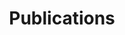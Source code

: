 ---
featured_image: Times_2024.png
title: Publications
#type: gallery
sort_by: Name
weight: 1
resources: 
    - src: Times_2024.png
      title: https://www.thetimes.com/magazines/the-times-magazine/article/sourdough-chocolate-home-bakes-recipes-h87x2z6cb

---